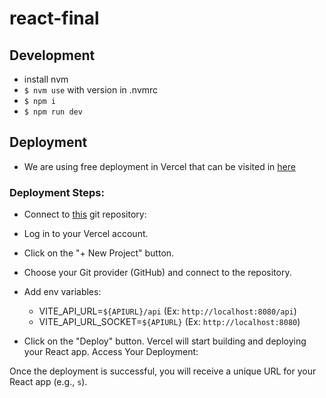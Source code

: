 # react-final

## Development

- install nvm
- `$ nvm use` with version in .nvmrc
- `$ npm i`
- `$ npm run dev`

## Deployment

- We are using free deployment in Vercel that can be visited in [here](http://react-final-jade.vercel.app/)

### Deployment Steps:

- Connect to [this](github.com/qhungo0125/react-final) git repository:
- Log in to your Vercel account.
- Click on the "+ New Project" button.
- Choose your Git provider (GitHub) and connect to the repository.
- Add env variables:

  - VITE_API_URL=`${APIURL}/api` (Ex: `http://localhost:8080/api`)
  - VITE_API_URL_SOCKET=`${APIURL}` (Ex: `http://localhost:8080`)

- Click on the "Deploy" button. Vercel will start building and deploying your React app.
  Access Your Deployment:

Once the deployment is successful, you will receive a unique URL for your React app (e.g., `s`).
